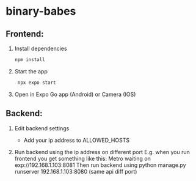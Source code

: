 # binary-babes

## Frontend:
1. Install dependencies
   ```bash
   npm install
   ```
2. Start the app
   ```bash
    npx expo start
   ```
3. Open in Expo Go app (Android) or Camera (IOS)

## Backend:
1. Edit backend settings
   - Add your ip address to ALLOWED_HOSTS

2. Run backend using the ip address on different port
   E.g. when you run frontend you get something like this: Metro waiting on exp://192.168.1.103:8081
   Then run backend using python manage.py runserver 192.168.1.103:8080 (same api diff port)
